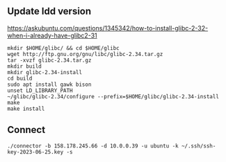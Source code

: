 ## Update ldd version
https://askubuntu.com/questions/1345342/how-to-install-glibc-2-32-when-i-already-have-glibc2-31
```
mkdir $HOME/glibc/ && cd $HOME/glibc
wget http://ftp.gnu.org/gnu/libc/glibc-2.34.tar.gz
tar -xvzf glibc-2.34.tar.gz
mkdir build 
mkdir glibc-2.34-install
cd build
sudo apt install gawk bison
unset LD_LIBRARY_PATH
~/glibc/glibc-2.34/configure --prefix=$HOME/glibc/glibc-2.34-install
make
make install
```

## Connect
```
./connector -b 158.178.245.66 -d 10.0.0.39 -u ubuntu -k ~/.ssh/ssh-key-2023-06-25.key -s
```
